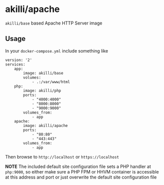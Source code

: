 # akilli/apache

`akilli/base` based Apache HTTP Server image

## Usage

In your `docker-compose.yml` include something like

    version: '2'
    services:
        app:
            image: akilli/base
            volumes:
                - .:/var/www/html
        php:
            image: akilli/php
            ports:
                - "4000:4000"
                - "8000:8000"
                - "9000:9000"
            volumes_from:
                - app
        apache:
            image: akilli/apache
            ports:
                - "80:80"
                - "443:443"
            volumes_from:
                - app

Then browse to `http://localhost` or `https://localhost`

**NOTE**
The included default site configuration file sets a PHP handler at `php:9000`, so either make sure a PHP FPM or HHVM
container is accessible at this address and port or just overwrite the default site configuration file
